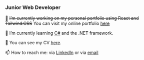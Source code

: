 
### Junior Web Developer 

🔭 ~~I’m currently working on my personal portfolio using React and Tailwind.CSS~~ You can visit my online portfolio <a href="https://react-portfolio-69024.web.app/">here</a>

🌱 I’m currently learning <a href="https://github.com/michaelpitop/csharp_apps">C#</a> and the .NET framework.

💬 You can see my CV <a href="https://docdro.id/7oCkhJg">here</a>.

📫 How to reach me: via <a href="https://www.linkedin.com/in/michaelpitop/">LinkedIn</a> or via <a href="mailto:michaaelpitop@outlook.com">email</a>
<!--
**michaelpitop/michaelpitop** is a ✨ _special_ ✨ repository because its `README.md` (this file) appears on your GitHub profile.

Here are some ideas to get you started:

- 🔭 I’m currently working on ...
- 🌱 I’m currently learning ...
- 👯 I’m looking to collaborate on ...
- 🤔 I’m looking for help with ...
- 💬 Ask me about ...
- 📫 How to reach me: ...
- 😄 Pronouns: ...
- ⚡ Fun fact: ...
-->
